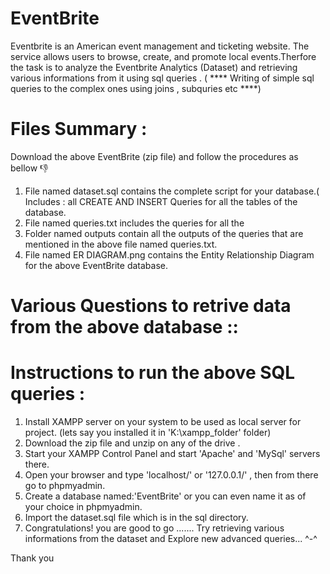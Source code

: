 # EventBrite

Eventbrite is an American event management and ticketing website. The service allows users to browse, create, and promote local events.Therfore the task is to 
analyze the Eventbrite Analytics (Dataset) and retrieving various  informations from it using sql queries .
( **** Writing of simple sql queries to the complex ones using  joins , subquries etc ****) 


# Files Summary :

Download the above EventBrite (zip file) and follow the procedures as bellow 👎
1. File named dataset.sql contains the complete script for your database.( Includes : all CREATE AND INSERT Queries for all the tables of the database.
2. File named queries.txt includes the queries for all the 
3. Folder named outputs contain all the outputs of the queries that are mentioned in the above file named  queries.txt.
4. File named ER DIAGRAM.png contains the Entity Relationship Diagram  for the above  EventBrite database.

# Various Questions to retrive data  from the above database ::











# Instructions to run  the above SQL queries :

1. Install XAMPP server on your system to be used as local server for project. (lets say you installed it in 'K:\xampp_folder' folder)
2. Download the zip file and unzip on any of the drive . 
3. Start your XAMPP Control Panel and start 'Apache' and 'MySql' servers there.
4. Open your browser and type 'localhost/' or '127.0.0.1/' , then from there go to phpmyadmin.
5. Create a database named:'EventBrite'  or you can even name it as of your choice in phpmyadmin.
6. Import the dataset.sql file which is in the sql directory.
7. Congratulations! you are good to go  ....... Try retrieving various informations from the dataset and Explore new advanced queries... ^-^

Thank you 


   





